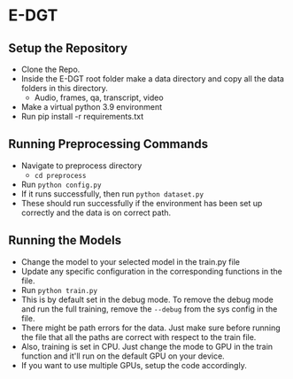 # E-DGT

## Setup the Repository
* Clone the Repo.
* Inside the E-DGT root folder make a data directory and copy all the data folders in this directory.
  * Audio, frames, qa, transcript, video
* Make a virtual python 3.9 environment
* Run pip install -r requirements.txt

## Running Preprocessing Commands
* Navigate to preprocess directory
  * ```cd preprocess```
* Run ```python config.py```
* If it runs successfully, then run ```python dataset.py```
* These should run successfully if the environment has been set up correctly and the data is on correct path.

## Running the Models
* Change the model to your selected model in the train.py file
* Update any specific configuration in the corresponding functions in the file.
* Run ```python train.py```
* This is by default set in the debug mode. To remove the debug mode and run the full training, remove the ```--debug``` from the sys config in the file.
* There might be path errors for the data. Just make sure before running the file that all the paths are correct with respect to the train file.
* Also, training is set in CPU. Just change the mode to GPU in the train function and it'll run on the default GPU on your device.
* If you want to use multiple GPUs, setup the code accordingly.